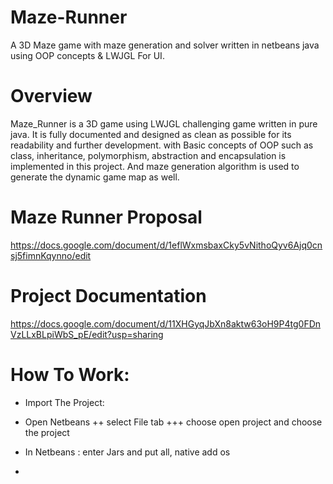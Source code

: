 # Maze-Runner
A 3D Maze game with maze generation and solver written in netbeans java using OOP concepts & LWJGL For UI. 
# Overview 
Maze_Runner is a 3D game using LWJGL challenging game written in pure java. It is fully documented and designed as clean as possible for its readability and further development. with Basic concepts of OOP such as class, inheritance, polymorphism, abstraction and encapsulation is implemented in this project. And maze generation algorithm is used to generate the dynamic game map as well.
# Maze Runner Proposal 
  https://docs.google.com/document/d/1eflWxmsbaxCky5vNithoQyv6Ajq0cnsj5fimnKqynno/edit
# Project Documentation
  https://docs.google.com/document/d/11XHGyqJbXn8aktw63oH9P4tg0FDnVzLLxBLpiWbS_pE/edit?usp=sharing
# How To Work:
  - Import The Project:
  + Open Netbeans 
  ++ select File tab
  +++ choose open project and choose the project
  - In Netbeans : enter Jars and put all, native add os
  + 
   
